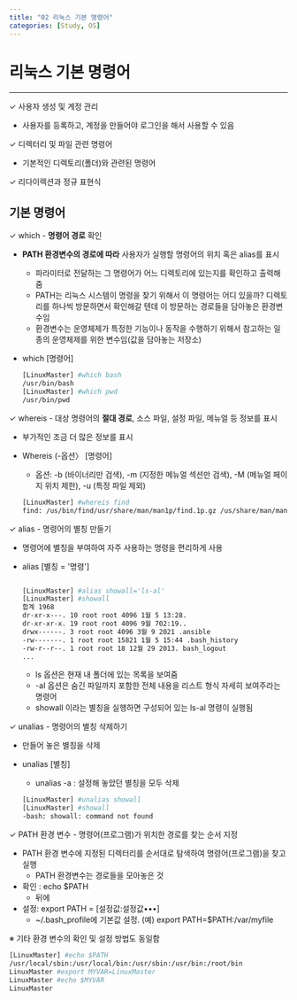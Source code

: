 ```yaml
---
title: "02 리눅스 기본 명령어"
categories: [Study, OS]
---
```


# 리눅스 기본 명령어

---

✓ 사용자 생성 및 계정 관리

- 사용자를 등록하고, 계정을 만들어야 로그인을 해서 사용할 수 있음

✓ 디렉터리 및 파일 관련 명령어

- 기본적인 디렉토리(폴더)와 관련된 명령어

✓ 리다이렉션과 정규 표현식

## 기본 명령어

✓ which - **명령어 경로** 확인

- **PATH 환경변수의 경로에 따라** 사용자가 실행할 명령어의 위치 혹은 alias를 표시
    - 파라미터로 전달하는 그 명령어가 어느 디렉토리에 있는지를 확인하고 출력해줌
    - PATH는 리눅스 시스템이 명령을 찾기 위해서 이 명령어는 어디 있을까? 디렉토리를 하나씩 방문하면서 확인해갈 텐데 이 방문하는 경로들을 담아놓은 환경변수임
    - 환경변수는 운영체제가 특정한 기능이나 동작을 수행하기 위해서 참고하는 일종의 운영체제를 위한 변수임(값을 담아놓는 저장소)
- which [명령어]
    
    ```bash
    [LinuxMaster] #which bash 
    /usr/bin/bash
    [LinuxMaster] #which pwd 
    /usr/bin/pwd
    ```
    

✓ whereis - 대상 명령어의 **절대 경로**, 소스 파일, 설정 파일, 메뉴얼 등 정보를 표시

- 부가적인 조금 더 많은 정보를 표시
- Whereis (-옵션〉 [명령어]
    - 옵션: -b (바이너리만 검색), -m (지정한 메뉴얼 섹션만 검색), -M (메뉴얼 페이지 위치 제한), -u (특정 파일 제외)
    
    ```bash
    [LinuxMaster] #whereis find
    find: /us/bin/find/usr/share/man/man1p/find.1p.gz /us/share/man/man1/find.1.gz
    ```
    

✓ alias - 명령어의 별칭 만들기

- 명령어에 별칭을 부여하여 자주 사용하는 명령을 편리하게 사용
- alias [별칭 = '명령']
    
    ```bash
    
    [LinuxMaster] #alias showall='ls-al'
    [LinuxMaster] #showall
    합계 1968
    dr-xr-x---. 10 root root 4096 1월 5 13:28.
    dr-xr-xr-x. 19 root root 4096 9월 702:19..
    drwx------. 3 root root 4096 3월 9 2021 .ansible
    -rw-------. 1 root root 15821 1월 5 15:44 .bash_history
    -rw-r--r--. 1 root root 18 12월 29 2013. bash_logout
    ...
    ```
    
    - ls 옵션은 현재 내 폴더에 있는 목록을 보여줌
    - -al 옵션은 숨긴 파일까지 포함한 전체 내용을 리스트 형식 자세히 보여주라는 명령어
    - showall 이라는 별칭을 실행하면 구성되어 있는 ls-al 명령이 실행됨

✓ unalias - 명령어의 별칭 삭제하기

- 만들어 놓은 별칭을 삭제
- unalias [별칭]
    - unalias -a : 설정해 놓았던 별칭을 모두 삭제
    
    ```bash
    [LinuxMaster] #unalias showall
    [LinuxMaster] #showall
    -bash: showall: command not found
    ```
    

✓ PATH 환경 변수 - 명령어(프로그램)가 위치한 경로를 찾는 순서 지정

- PATH 환경 변수에 지정된 디렉터리를 순서대로 탐색하여 명령어(프로그램)을 찾고 실행
    - PATH 환경변수는 경로들을 모아놓은 것
- 확인 : echo $PATH
    - 뒤에
- 설정: export PATH = [설정값:설정값•••]
    - ~/.bash_profile에 기본값 설정. (예) export PATH=$PATH:/var/myfile

※ 기타 환경 변수의 확인 및 설정 방법도 동일함

```bash
[LinuxMaster] #echo $PATH
/usr/local/sbin:/usr/local/bin:/usr/sbin:/usr/bin:/root/bin
LinuxMaster #export MYVAR=LinuxMaster
LinuxMaster #echo $MYVAR
LinuxMaster
```